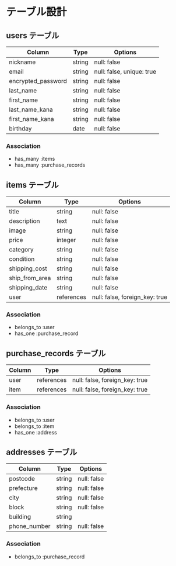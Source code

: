 # テーブル設計

## users テーブル

| Column             | Type   | Options                   |
| ------------------ | ------ | -----------               |
| nickname           | string | null: false               |
| email              | string | null: false, unique: true |
| encrypted_password | string | null: false               |
| last_name          | string | null: false               |
| first_name         | string | null: false               |
| last_name_kana     | string | null: false               |
| first_name_kana    | string | null: false               |
| birthday           | date   | null: false               |


### Association

- has_many :items
- has_many :purchase_records

## items テーブル

| Column             | Type       | Options                        |
| ------------------ | ------     | -----------                    |
| title              | string     | null: false                    |
| description        | text       | null: false                    |
| image              | string     | null: false                    |
| price              | integer    | null: false                    |
| category           | string     | null: false                    |
| condition          | string     | null: false                    |
| shipping_cost      | string     | null: false                    |
| ship_from_area     | string     | null: false                    |
| shipping_date      | string     | null: false                    |
| user               | references | null: false, foreign_key: true |

### Association

- belongs_to :user
- has_one :purchase_record

## purchase_records テーブル

| Column | Type       | Options                        |
| ------ | ---------- | ------------------------------ |
| user   | references | null: false, foreign_key: true |
| item   | references | null: false, foreign_key: true |

### Association

- belongs_to :user
- belongs_to :item
- has_one :address

## addresses テーブル

| Column          | Type       | Options     |
| -------         | ---------- | ----------- |
| postcode        | string     | null: false |
| prefecture      | string     | null: false |
| city            | string     | null: false |
| block           | string     | null: false |
| building        | string     |             |
| phone_number    | string     | null: false |


### Association

- belongs_to :purchase_record
